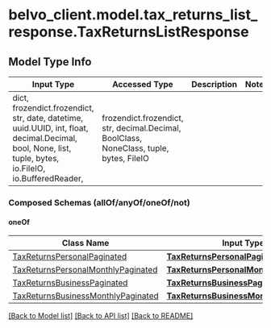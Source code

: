 # belvo_client.model.tax_returns_list_response.TaxReturnsListResponse

## Model Type Info
Input Type | Accessed Type | Description | Notes
------------ | ------------- | ------------- | -------------
dict, frozendict.frozendict, str, date, datetime, uuid.UUID, int, float, decimal.Decimal, bool, None, list, tuple, bytes, io.FileIO, io.BufferedReader,  | frozendict.frozendict, str, decimal.Decimal, BoolClass, NoneClass, tuple, bytes, FileIO |  | 

### Composed Schemas (allOf/anyOf/oneOf/not)
#### oneOf
Class Name | Input Type | Accessed Type | Description | Notes
------------- | ------------- | ------------- | ------------- | -------------
[TaxReturnsPersonalPaginated](TaxReturnsPersonalPaginated.md) | [**TaxReturnsPersonalPaginated**](TaxReturnsPersonalPaginated.md) | [**TaxReturnsPersonalPaginated**](TaxReturnsPersonalPaginated.md) |  | 
[TaxReturnsPersonalMonthlyPaginated](TaxReturnsPersonalMonthlyPaginated.md) | [**TaxReturnsPersonalMonthlyPaginated**](TaxReturnsPersonalMonthlyPaginated.md) | [**TaxReturnsPersonalMonthlyPaginated**](TaxReturnsPersonalMonthlyPaginated.md) |  | 
[TaxReturnsBusinessPaginated](TaxReturnsBusinessPaginated.md) | [**TaxReturnsBusinessPaginated**](TaxReturnsBusinessPaginated.md) | [**TaxReturnsBusinessPaginated**](TaxReturnsBusinessPaginated.md) |  | 
[TaxReturnsBusinessMonthlyPaginated](TaxReturnsBusinessMonthlyPaginated.md) | [**TaxReturnsBusinessMonthlyPaginated**](TaxReturnsBusinessMonthlyPaginated.md) | [**TaxReturnsBusinessMonthlyPaginated**](TaxReturnsBusinessMonthlyPaginated.md) |  | 

[[Back to Model list]](../../README.md#documentation-for-models) [[Back to API list]](../../README.md#documentation-for-api-endpoints) [[Back to README]](../../README.md)

